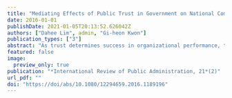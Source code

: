 ```yaml
---
title: "Mediating Effects of Public Trust in Government on National Competitiveness: Evidence from Asian Countries"
date: 2016-01-01
publishDate: 2021-01-05T20:13:52.626042Z
authors: ["Dahee Lim", admin, "Gi-heon Kwon"]
publication_types: ["3"]
abstract: "As trust determines success in organizational performance, this study analyzes the impacts of public trust in government on a country’s economic performance as the mediating variable, thereby establishing the exogenous variables interpersonal trust, network, quality of governance, and citizenship. Trust in government is examined as the mediating variable, and economic evaluation as the dependent variable. Employing a structural equation model (SEM) and multi-group analysis, this article investigates the characteristic differences between two sets of two groups: OECD members and non-OECD members, and urban and rural areas. The results of multi-group analysis suggest, first, that the factors affecting public trust in government differ among groups with different social and economic backgrounds. Second, quality of governance positively affects public trust in government with different levels of values. Third, citizenship positively impacts public trust in government. This research extends the methodological perspective to analyze the mediating effects of public trust in government on economic evaluation within multi-group dimensions. This enables us to point out the common and differing attributes among groups while investigating parameters. The results from such an empirically strict approach to discover those effects can contribute to the academic literature."
featured: false
image:
  preview_only: true
publication: "*International Review of Public Administration, 21*(2)"
url_pdf: ""
doi: "https://doi/abs/10.1080/12294659.2016.1189196"
---
```

